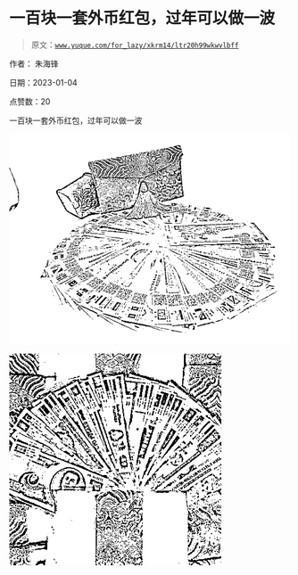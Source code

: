 # 一百块一套外币红包，过年可以做一波

> 原文：[`www.yuque.com/for_lazy/xkrm14/ltr20h99wkwvlbff`](https://www.yuque.com/for_lazy/xkrm14/ltr20h99wkwvlbff)



作者： 朱海锋 

日期：2023-01-04 

点赞数：20 

一百块一套外币红包，过年可以做一波 

![](img/b132f4c5dfcb6890170222147230f28a.png)  

![](img/4dc41dccfe1a14bb5cd6fd8428dc09f1.png)  

